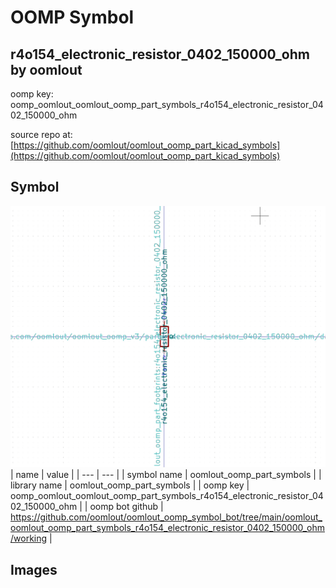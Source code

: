 # OOMP Symbol  
## r4o154_electronic_resistor_0402_150000_ohm  by oomlout  
  
oomp key: oomp_oomlout_oomlout_oomp_part_symbols_r4o154_electronic_resistor_0402_150000_ohm  
  
source repo at: [https://github.com/oomlout/oomlout_oomp_part_kicad_symbols](https://github.com/oomlout/oomlout_oomp_part_kicad_symbols)  
## Symbol  
  
[![working.png](working_600.png)](working.png)  
| name | value | 
| --- | --- | 
| symbol name | oomlout_oomp_part_symbols | 
| library name | oomlout_oomp_part_symbols | 
| oomp key | oomp_oomlout_oomlout_oomp_part_symbols_r4o154_electronic_resistor_0402_150000_ohm | 
| oomp bot github | https://github.com/oomlout/oomlout_oomp_symbol_bot/tree/main/oomlout_oomlout_oomp_part_symbols_r4o154_electronic_resistor_0402_150000_ohm/working | 
## Images  
